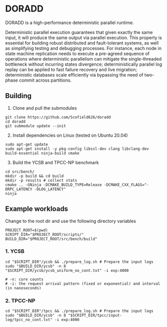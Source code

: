 # DORADD

DORADD is a high-performance deterministic parallel runtime.

Deterministic parallel execution guarantees that given exactly the same input, it will produce the same output via parallel execution.
This property is essential for building robust distributed and fault-tolerant systems, as well as simplifying testing and debugging processes.
For instance, 
each node in state machine replication needs to execute a pre-agreed sequence of operations where deterministic parallelism can mitigate the single-threaded bottleneck without incurring states divergence;
deterministically parallel log replay can be applied to fast failure recovery and live migration;
deterministic databases scale efficiently via bypassing the need of two-phase commit across partitions.

## Building

1. Clone and pull the submodules
```
git clone https://github.com/Scofield626/doradd
cd doradd
git submodule update --init
```

2. Install dependencies on Linux (tested on Ubuntu 20.04)

```
sudo apt-get update
sudo apt-get install -y pkg-config libssl-dev clang libclang-dev build-essential ninja-build cmake
```

3. Build the YCSB and TPCC-NP benchmark

```
cd src/bench/
mkdir -p build && cd build
mkdir -p results # collect stats
cmake .. -GNinja -DCMAKE_BUILD_TYPE=Release -DCMAKE_CXX_FLAGS="-DRPC_LATENCY -DLOG_LATENCY"
ninja
```

## Example workloads

Change to the root dir and use the following directory variables
```
PROJECT_ROOT=$(pwd)
SCRIPT_DIR="$PROJECT_ROOT/scripts/"
BUILD_DIR="$PROJECT_ROOT/src/bench/build"
```

### 1. YCSB

```
cd "$SCRIPT_DIR"/ycsb && ./prepare_log.sh # Prepare the input logs
sudo "$BUILD_DIR/ycsb" -n 8 "$SCRIPT_DIR/ycsb/ycsb_uniform_no_cont.txt" -i exp:4000

# -n: core counts
# -i: the request arrival pattern (fixed or exponential) and interval (in nanoseconds) 
```

### 2. TPCC-NP

```
cd "$SCRIPT_DIR"/tpcc && ./prepare_log.sh # Prepare the input logs
sudo "$BUILD_DIR/ycsb" -n 8 "$SCRIPT_DIR/tpcc/input-log/tpcc_no_cont.txt" -i exp:4000
```
